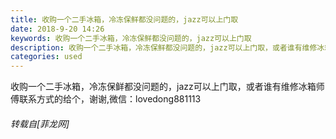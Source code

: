 ```yaml
---
title: 收购一个二手冰箱，冷冻保鲜都没问题的，jazz可以上门取
date: 2018-9-20 14:26
keywords: 收购一个二手冰箱，冷冻保鲜都没问题的，jazz可以上门取
description: 收购一个二手冰箱，冷冻保鲜都没问题的，jazz可以上门取，或者谁有维修冰箱师傅联系方式的给个，谢谢,微信：lovedong881113
categories: used
---
```

<td class="t_f" id="postmessage_1840636">

收购一个二手冰箱，冷冻保鲜都没问题的，jazz可以上门取，或者谁有维修冰箱师傅联系方式的给个，谢谢,微信：lovedong881113</td>
###### 转载自[菲龙网]